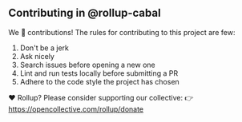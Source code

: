 ## Contributing in @rollup-cabal

We 💛 contributions! The rules for contributing to this project are few:

1. Don't be a jerk
1. Ask nicely
1. Search issues before opening a new one
1. Lint and run tests locally before submitting a PR
1. Adhere to the code style the project has chosen

❤️ Rollup? Please consider supporting our collective:
👉 https://opencollective.com/rollup/donate
